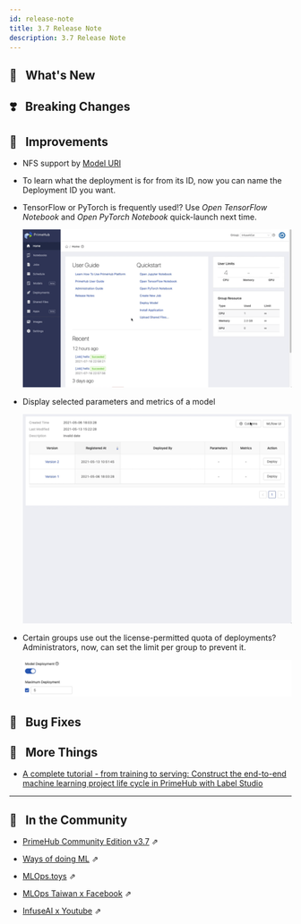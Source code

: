 ```yaml
---
id: release-note
title: 3.7 Release Note
description: 3.7 Release Note
---
```


## 🌟 &NonBreakingSpace; What's New

## ❣️ &NonBreakingSpace; Breaking Changes


## 🚀 &NonBreakingSpace; Improvements

+ NFS support by [Model URI](model-deployment-model-uri)

+ To learn what the deployment is for from its ID, now you can name the Deployment ID you want.

+ TensorFlow or PyTorch is frequently used!? Use *Open TensorFlow Notebook* and *Open PyTorch Notebook* quick-launch next time.
  
  ![](assets/quick-launch-tf.gif)

+ Display selected parameters and metrics of a model

  ![](assets/model-metrics-paras.gif)

+ Certain groups use out the license-permitted quota of deployments? Administrators, now, can set the limit per group to prevent it.

  ![](assets/release-maximum-deploy.png)


## 🧰 &NonBreakingSpace; Bug Fixes


## 💫 &NonBreakingSpace; More Things

+ [A complete tutorial - from training to serving: Construct the end-to-end machine learning project life cycle in PrimeHub with Label Studio](primehub-app-tutorial-end-to-end)


---

## 🎪 &NonBreakingSpace; In the Community


+ [PrimeHub Community Edition v3.7](https://github.com/InfuseAI/primehub/releases) &neArr;

+ [Ways of doing ML](https://waysof.ml) &neArr;

+ [MLOps.toys](https://mlops.toys/) &neArr;

+ [MLOps Taiwan x Facebook](https://www.facebook.com/groups/mlopstw/) &neArr;

+ [InfuseAI x Youtube](https://www.youtube.com/channel/UCbbRUfqKPWfZxZY62Pian-g) &neArr;
